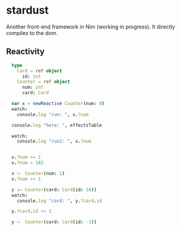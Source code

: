 # stardust
Another front-end framework in Nim (working in progress). It directly compiles to the dom.

## Reactivity

```nim
  type
    Card = ref object
      id: int
    Counter = ref object
      num: int
      card: Card

  var x = newReactive Counter(num: 0)
  watch:
    console.log "run: ", x.?num

  console.log "here: ", effectsTable

  watch:
    console.log "run2: ", x.?num


  x.?num += 1
  x.?num = 182

  x <- Counter(num: 1)
  x.?num += 1

  y := Counter(card: Card(id: 16))
  watch:
    console.log "card: ", y.?card.id

  y.?card.id += 1

  y <- Counter(card: Card(id: -1))
  ```
